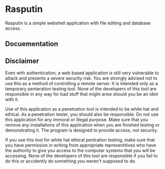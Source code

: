 Rasputin
========

Rasputin is a simple webshell application with file editing and database access.

Docuementation
--------------

Disclaimer
-----------

Even with authentication, a web based application is still very vulnerable to attack and presents a severe security risk.  You are strongly advised not to use this as a method of controlling a remote server.  It is intended only as a temporary penteration testing tool.  None of the developers of this tool are responsible in any way for bad stuff that might arise should you be an idiot with it.

Use of this application as a penetration tool is intended to be white hat and ethical.  As a penetration tester, you should also be responsible.  Do not use this application for any immoral or illegal purpose.  Make sure that you remove any installations of this application when you are finished testing or demonstrating it.  The program is designed to provide access, not security.

If you use this tool for white hat ethical pentration testing, make sure that you have permission in writing from appropriate representitives who have the authority to give you access to the computer systems that you will be accessing.  None of the developers of this tool are responsible if you fail to do this or accidently do something you weren't supposed to do.
